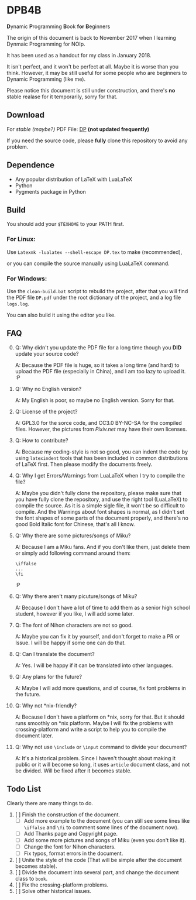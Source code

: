 # DPB4B
**D**ynamic **P**rogramming **B**ook **for** **B**eginners

The origin of this document is back to November 2017 when I learning Dynmaic Programming for NOIp.

It has been used as a handout for my class in January 2018.

It isn't perfect, and it won't be perfect at all. Maybe it is worse than you think. However, it may be still useful for some people who are beginners to Dynamic Programming (like me).

Please notice this document is still under construction, and there's **no** stable realase for it temporarily, sorry for that.

## Download
For *stable (maybe?)* PDF File: [DP](https://github.com/MingqiHuang/DB4B/blob/master/DP.pdf) **(not updated frequently)**

If you need the source code, please **fully** clone this repository to avoid any problem.

## Dependence
- Any popular distribution of LaTeX with LuaLaTeX
- Python
- Pygments package in Python

## Build
You should add your `$TEXHOME` to your PATH first.

### For Linux:
Use `Latexmk -lualatex --shell-escape DP.tex` to make (recommended), 

or you can compile the source manually using LuaLaTeX command.

### For Windows:
Use the `clean-build.bat` script to rebuild the project, after that you will find the PDF file `DP.pdf` under the root dictionary of the project, and a log file `logs.log`.

You can also build it using the editor you like.

## FAQ
0. Q: Why didn't you update the PDF file for a long time though you **DID** update your source code?

   A: Because the PDF file is huge, so it takes a long time (and hard) to upload the PDF file (especially in China), and I am too lazy to upload it. :P

1. Q: Why no English version?

   A: My English is poor, so maybe no English version. Sorry for that.

2. Q: License of the project?

   A: GPL3.0 for the sorce code, and CC3.0 BY-NC-SA for the compiled files. However, the pictures from *Pixiv.net* may have their own licenses.

3. Q: How to contribute?

   A: Because my coding-style is not so good, you can indent the code by using `latexindent` tools that has been included in common distributions of LaTeX first. Then please modify the documents freely.

4. Q: Why I get Errors/Warnings from LuaLaTeX when I try to compile the file?

   A: Maybe you didn't fully clone the repository, please make sure that you have fully clone the repository, and use the right tool (LuaLaTeX) to compile the source. As it is a simple sigle file, it won't be so difficult to compile. And the Warnings about font shapes is normal, as I didn't set the font shapes of some parts of the document properly, and there's no good Bold Italic font for Chinese, that's all I know.

5. Q: Why there are some pictures/songs of Miku?

   A: Because I am a Miku fans. And if you don't like them, just delete them or simply add following command around them:
   ```TeX
   \iffalse
   ...
   \fi
   ```
   :P
6. Q: Why there aren't many picuture/songs of Miku?

   A: Because I don't have a lot of time to add them as a senior high school student, however if you like, I will add some later.

7. Q: The font of Nihon characters are not so good.

   A: Maybe you can fix it by yourself, and don't forget to make a PR or Issue. I will be happy if some one can do that.

8. Q: Can I translate the document?

   A: Yes. I will be happy if it can be translated into other languages.

9. Q: Any plans for the future?

   A: Maybe I will add more questions, and of course, fix font problems in the future.

10. Q: Why not \*nix-friendly?

    A: Because I don't have a platform on \*nix, sorry for that. But it should runs smoothly on \*nix platform. Maybe I will fix the problems with crossing-platform and write a script to help you to compile the document later.

11. Q: Why not use `\include` or `\input` command to divide your document?
 
    A: It's a historical problem. Since I haven't thought about making it public or it will become so long, it uses `article` document class, and not be divided. Will be fixed after it becomes stable.

## Todo List
Clearly there are many things to do.

1. [ ] Finish the construction of the document.
   - [ ] Add more example to the document (you can still see some lines like `\iffalse` and `\fi` to comment some lines of the document now).
   - [ ] Add Thanks page and Copyright page.
   - [ ] Add some more pictures and songs of Miku (even you don't like it).
   - [ ] Change the font for Nihon characters.
   - [ ] Fix typos, format errors in the document.
2. [ ] Unite the style of the code (That will be simple after the document becomes stable).
3. [ ] Divide the document into several part, and change the document class to `book`.
4. [ ] Fix the crossing-platform problems.
5. [ ] Solve other historical issues.
